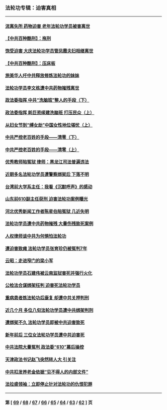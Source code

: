 ### 法轮功专辑：迫害真相
---
#### [流离失所 药物迫害 老年法轮功学员被害离世](../../pages/nf4379/n13660094.md?03210430) 
#### [【中共百种酷刑】：拖刑](../../pages/nf4379/n13656048.md?03210430) 
#### [饱受迫害 大庆法轮功学员管凤霞夫妇相继离世](../../pages/nf4379/n13653590.md?03210430) 
#### [【中共百种酷刑】：压床板](../../pages/nf4379/n13647678.md?03210430) 
#### [旅美华人吁中共释放修炼法轮功的妹妹](../../pages/nf4379/n13650621.md?03210430) 
#### [法轮功学员李文栋遭中共药物摧残离世](../../pages/nf4379/n13645413.md?03210430) 
#### [政法委指挥 中共“洗脑班”整人的手段（下）](../../pages/nf4379/n13642928.md?03210430) 
#### [政法委指挥 耗巨资续建洗脑班 打压民众（上）](../../pages/nf4379/n13636730.md?03210430) 
#### [从妇女节到“缚女劫”中国女性地位堪忧（上）](../../pages/nf4379/n13639944.md?03210430) 
#### [中共严控老百姓的手段——清零（下）](../../pages/nf4379/n13628364.md?03210430) 
#### [中共严控老百姓的手段——清零（上）](../../pages/nf4379/n13623997.md?03210430) 
#### [优秀教师陷冤狱 律师：黑龙江司法普遍违法](../../pages/nf4379/n13619136.md?03210430) 
#### [近期多名法轮功学员遭警察绑架后 下落不明](../../pages/nf4379/n13616482.md?03210430) 
#### [台湾前大学系主任：我看《沉默呼声》的感动](../../pages/nf4379/n13616864.md?03210430) 
#### [山东前610副主任获刑 迫害法轮功案例曝光](../../pages/nf4379/n13613775.md?03210430) 
#### [河北优秀新闻工作者陈星伯陷冤狱 几近失明](../../pages/nf4379/n13611204.md?03210430) 
#### [法轮功学员遭中共药物摧残 大量伤残致死案例](../../pages/nf4379/n13604789.md?03210430) 
#### [人权律师谈中共为何惧怕法轮功](../../pages/nf4379/n13601990.md?03210430) 
#### [遭迫害致瘫 法轮功学员张育珍仍被冤判7年](../../pages/nf4379/n13565875.md?03210430) 
#### [云昭：走进窄门的梁小军](../../pages/nf4379/n13605425.md?03210430) 
#### [法轮功学员石建伟被云南监狱害死并强行火化](../../pages/nf4379/n13599603.md?03210430) 
#### [公检法合谋绑架枉判 迫害死法轮功学员](../../pages/nf4379/n13596338.md?03210430) 
#### [重病患者炼法轮功后康复 却遭中共关押判刑](../../pages/nf4379/n13593948.md?03210430) 
#### [近几个月 多位八旬法轮功学员遭中共绑架判刑](../../pages/nf4379/n13591671.md?03210430) 
#### [遭绑架不久 法轮功学员即被中共迫害致死](../../pages/nf4379/n13587121.md?03210430) 
#### [新年前后 三位女法轮功学员遭中共迫害死](../../pages/nf4379/n13584573.md?03210430) 
#### [中共法院大量冤判 政法委“610”幕后操控](../../pages/nf4379/n13578342.md?03210430) 
#### [天津政法书记赵飞突然转人大 引关注](../../pages/nf4379/n13578965.md?03210430) 
#### [中共扣发养老金依据“见不得人的内部文件”](../../pages/nf4379/n13576363.md?03210430) 
#### [法拉盛领袖：立即停止针对法轮功的仇恨犯罪](../../pages/nf4379/n13575222.md?03210430) 

---
#### 第 [ [69](./69.md?03210430) / [68](./68.md?03210430) / [67](./67.md?03210430) / [66](./66.md?03210430) / [65](./65.md?03210430) / [64](./64.md?03210430) / [63](./63.md?03210430) / [62](./62.md?03210430) ] 页
